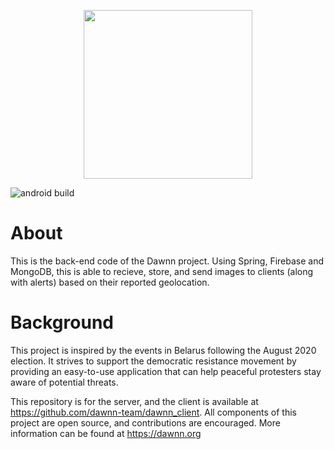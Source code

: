 <p align="center">
  <img width="270" height="270" src="https://user-images.githubusercontent.com/41195669/111856294-13324900-8900-11eb-99e7-92a71fe0d4c1.png">
</p>

![android build](https://github.com/dawnn-team/dawn_server/actions/workflows/maven.yml/badge.svg)
# About
 This is the back-end code of the Dawnn project. Using Spring, Firebase and MongoDB, this is able to recieve, store,
 and send images to clients (along with alerts) based on their reported geolocation.
 
# Background
 This project is inspired by the events in Belarus following the August 2020 election. It strives to support the democratic resistance movement by providing an easy-to-use application that can help peaceful protesters stay aware of potential threats.

This repository is for the server, and the client is available at https://github.com/dawnn-team/dawnn_client. All components of this project are open source, and contributions are encouraged. More information can be found at https://dawnn.org
